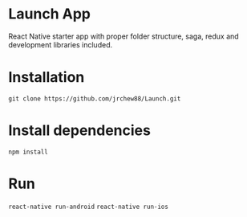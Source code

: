 # Launch App
React Native starter app with proper folder structure, saga, redux and development libraries included.

# Installation
`git clone https://github.com/jrchew88/Launch.git`

# Install dependencies
`npm install`

# Run
`react-native run-android`
`react-native run-ios`